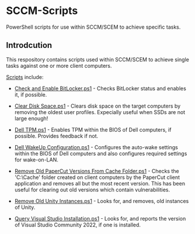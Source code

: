 # SCCM-Scripts
PowerShell scripts for use within SCCM/SCEM to achieve specific tasks.

## Introdcution
This respository contains scripts used within SCCM/SCEM to achieve single tasks against one or more client computers.

[Scripts](https://github.com/Andy-Dawson/SCCM-Scripts/tree/main/Scripts) include:

* [Check and Enable BitLocker.ps1](https://github.com/Andy-Dawson/SCCM-Scripts/blob/main/Scripts/Check%20and%20Enable%20BitLocker.ps1) - Checks BitLocker status and enables it, if possible.

* [Clear Disk Space.ps1](https://github.com/Andy-Dawson/SCCM-Scripts/blob/main/Scripts/Clear%20Disk%20Space.ps1) - Clears disk space on the target computers by removing the oldest user profiles. Expecially useful when SSDs are not large enough!

* [Dell TPM.ps1](https://github.com/Andy-Dawson/SCCM-Scripts/blob/main/Scripts/Dell%20TPM.ps1) - Enables TPM within the BIOS of Dell computers, if possible. Provides feedback if not.

* [Dell WakeUp Configuration.ps1](https://github.com/Andy-Dawson/SCCM-Scripts/blob/main/Scripts/Dell%20WakeUp%20Configuration.ps1) - Configures the auto-wake settings within the BIOS of Dell computers and also configures required settings for wake-on-LAN.

* [Remove Old PaperCut Versions From Cache Folder.ps1](https://github.com/Andy-Dawson/SCCM-Scripts/blob/main/Scripts/Remove%20Old%20PaperCut%20Versions%20From%20Cache%20Folder.ps1) - Checks the 'C:\Cache' folder created on client computers by the PaperCut client application and removes all but the most recent version. This has been useful for clearing out old versions which contain vulnerabilities.

* [Remove Old Unity Instances.ps1](https://github.com/Andy-Dawson/SCCM-Scripts/blob/main/Scripts/Remove%20Old%20Unity%20Instances.ps1) - Looks for, and removes, old instances of Unity.

* [Query Visual Studio Installation.ps1](https://github.com/Andy-Dawson/SCCM-Scripts/blob/main/Scripts/Query%20Visual%20Studio%20Instalation.ps1) - Looks for, and reports the version of Visual Studio Community 2022, if one is installed.
